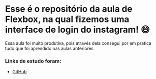  
 # Esse é o repositório da aula de Flexbox, na qual fizemos uma interface de login do instagram! 😄

 Essa aula foi muito produtiva, pois através dela consegui por em pratica tudo que foi aprendido nas aulas anteriores

 ### Links de estudo foram:

 * [GitHub](https://github.com/SpruceGabriela/instagram-dio.git)
